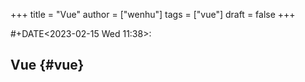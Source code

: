 +++
title = "Vue"
author = ["wenhu"]
tags = ["vue"]
draft = false
+++

\#+DATE<span class="timestamp-wrapper"><span class="timestamp">&lt;2023-02-15 Wed 11:38&gt;</span></span>:


## Vue {#vue}
